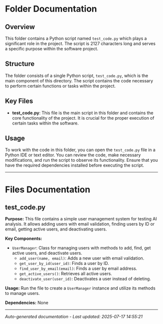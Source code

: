 # Folder Documentation

## Overview
This folder contains a Python script named `test_code.py` which plays a significant role in the project. The script is 2127 characters long and serves a specific purpose within the software project.

## Structure
The folder consists of a single Python script, `test_code.py`, which is the main component of this directory. The script contains the code necessary to perform certain functions or tasks within the project.

## Key Files
- **test_code.py**: This file is the main script in this folder and contains the core functionality of the project. It is crucial for the proper execution of certain tasks within the software.

## Usage
To work with the code in this folder, you can open the `test_code.py` file in a Python IDE or text editor. You can review the code, make necessary modifications, and run the script to observe its functionality. Ensure that you have the required dependencies installed before executing the script.

---

# Files Documentation

## test_code.py

**Purpose:** This file contains a simple user management system for testing AI analysis. It allows adding users with email validation, finding users by ID or email, getting active users, and deactivating users.

**Key Components:**
- `UserManager`: Class for managing users with methods to add, find, get active users, and deactivate users.
  - `add_user(name, email)`: Adds a new user with email validation.
  - `get_user_by_id(user_id)`: Finds a user by ID.
  - `find_user_by_email(email)`: Finds a user by email address.
  - `get_active_users()`: Retrieves all active users.
  - `deactivate_user(user_id)`: Deactivates a user instead of deleting.

**Usage:** Run the file to create a `UserManager` instance and utilize its methods to manage users.

**Dependencies:** None

---
*Auto-generated documentation - Last updated: 2025-07-17 14:55:21*
